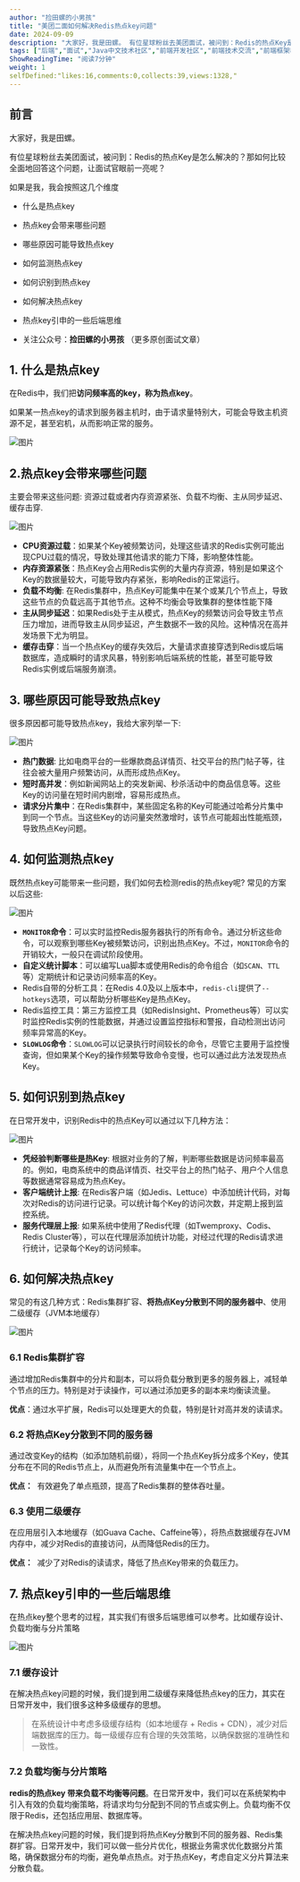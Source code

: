 ```yaml
---
author: "捡田螺的小男孩"
title: "美团二面如何解决Redis热点key问题"
date: 2024-09-09
description: "大家好，我是田螺。 有位星球粉丝去美团面试，被问到：Redis的热点Key是怎么解决的？那如何比较全面地回答这个问题，让面试官眼前一亮呢？ 如果是我，我会按照这几个维度 什么是热点key 热点k"
tags: ["后端","面试","Java中文技术社区","前端开发社区","前端技术交流","前端框架教程","JavaScript 学习资源","CSS 技巧与最佳实践","HTML5 最新动态","前端工程师职业发展","开源前端项目","前端技术趋势"]
ShowReadingTime: "阅读7分钟"
weight: 1
selfDefined:"likes:16,comments:0,collects:39,views:1328,"
---
```

前言
--

大家好，我是田螺。

有位星球粉丝去美团面试，被问到：Redis的热点Key是怎么解决的？那如何比较全面地回答这个问题，让面试官眼前一亮呢？

如果是我，我会按照这几个维度

*   什么是热点key
    
*   热点key会带来哪些问题
    
*   哪些原因可能导致热点key
    
*   如何监测热点key
    
*   如何识别到热点key
    
*   如何解决热点key
    
*   热点key引申的一些后端思维
    
*   关注公众号：**捡田螺的小男孩** （更多原创面试文章）
    

1\. 什么是热点key
------------

在Redis中，我们把**访问频率高的key，称为热点key**。

如果某一热点key的请求到服务器主机时，由于请求量特别大，可能会导致主机资源不足，甚至宕机，从而影响正常的服务。

![图片](/images/jueJin/b0fb15b1dfaf4b2.png)

2.热点key会带来哪些问题
--------------

主要会带来这些问题: 资源过载或者内存资源紧张、负载不均衡、主从同步延迟、缓存击穿.

![图片](/images/jueJin/c3250aab532449a.png)

*   **CPU资源过载**：如果某个Key被频繁访问，处理这些请求的Redis实例可能出现CPU过载的情况，导致处理其他请求的能力下降，影响整体性能。
*   **内存资源紧张**：热点Key会占用Redis实例的大量内存资源，特别是如果这个Key的数据量较大，可能导致内存紧张，影响Redis的正常运行。
*   **负载不均衡**: 在Redis集群中，热点Key可能集中在某个或某几个节点上，导致这些节点的负载远高于其他节点。这种不均衡会导致集群的整体性能下降
*   **主从同步延迟**：如果Redis处于主从模式，热点Key的频繁访问会导致主节点压力增加，进而导致主从同步延迟，产生数据不一致的风险。这种情况在高并发场景下尤为明显。
*   **缓存击穿**：当一个热点Key的缓存失效后，大量请求直接穿透到Redis或后端数据库，造成瞬时的请求风暴，特别影响后端系统的性能，甚至可能导致Redis实例或后端服务崩溃。

3\. 哪些原因可能导致热点key
-----------------

很多原因都可能导致热点key，我给大家列举一下:

![图片](/images/jueJin/51bc23368520478.png)

*   **热门数据**: 比如电商平台的一些爆款商品详情页、社交平台的热门帖子等，往往会被大量用户频繁访问，从而形成热点Key。
*   **短时高并发**：例如新闻网站上的突发新闻、秒杀活动中的商品信息等。这些Key的访问量在短时间内剧增，容易形成热点。
*   **请求分片集中**：在Redis集群中，某些固定名称的Key可能通过哈希分片集中到同一个节点。当这些Key的访问量突然激增时，该节点可能超出性能瓶颈，导致热点Key问题。

4\. 如何监测热点key
-------------

既然热点key可能带来一些问题，我们如何去检测redis的热点key呢? 常见的方案以后这些:

![图片](/images/jueJin/eaf56d563cc34d9.png)

*   **`MONITOR`命令**：可以实时监控Redis服务器执行的所有命令。通过分析这些命令，可以观察到哪些Key被频繁访问，识别出热点Key。不过，`MONITOR`命令的开销较大，一般只在调试阶段使用。
*   **自定义统计脚本**：可以编写Lua脚本或使用Redis的命令组合（如`SCAN`、`TTL`等）定期统计和记录访问频率高的Key。
*   Redis自带的分析工具：在Redis 4.0及以上版本中，`redis-cli`提供了`--hotkeys`选项，可以帮助分析哪些Key是热点Key。
*   Redis监控工具：第三方监控工具（如RedisInsight、Prometheus等）可以实时监控Redis实例的性能数据，并通过设置监控指标和警报，自动检测出访问频率异常高的Key。
*   **`SLOWLOG`命令**：`SLOWLOG`可以记录执行时间较长的命令，尽管它主要用于监控慢查询，但如果某个Key的操作频繁导致命令变慢，也可以通过此方法发现热点Key。

5\. 如何识别到热点key
--------------

在日常开发中，识别Redis中的热点Key可以通过以下几种方法：

![图片](/images/jueJin/e7b9c5ef6d0e49f.png)

*   **凭经验判断哪些是热Key**: 根据对业务的了解，判断哪些数据是访问频率最高的。例如，电商系统中的商品详情页、社交平台上的热门帖子、用户个人信息等数据通常容易成为热点Key。
*   **客户端统计上报**: 在Redis客户端（如Jedis、Lettuce）中添加统计代码，对每次对Redis的访问进行记录。可以统计每个Key的访问次数，并定期上报到监控系统。
*   **服务代理层上报**: 如果系统中使用了Redis代理（如Twemproxy、Codis、Redis Cluster等），可以在代理层添加统计功能，对经过代理的Redis请求进行统计，记录每个Key的访问频率。

6\. 如何解决热点key
-------------

常见的有这几种方式：Redis集群扩容、**将热点Key分散到不同的服务器中**、使用二级缓存（JVM本地缓存）

![图片](/images/jueJin/5add6eb5973745d.png)

### 6.1 Redis集群扩容

通过增加Redis集群中的分片和副本，可以将负载分散到更多的服务器上，减轻单个节点的压力。特别是对于读操作，可以通过添加更多的副本来均衡读流量。

**优点**：通过水平扩展，Redis可以处理更大的负载，特别是针对高并发的读请求。

### 6.2 将热点Key分散到不同的服务器

通过改变Key的结构（如添加随机前缀），将同一个热点Key拆分成多个Key，使其分布在不同的Redis节点上，从而避免所有流量集中在一个节点上。

**优点：**  有效避免了单点瓶颈，提高了Redis集群的整体吞吐量。

### 6.3 使用二级缓存

在应用层引入本地缓存（如Guava Cache、Caffeine等），将热点数据缓存在JVM内存中，减少对Redis的直接访问，从而降低Redis的压力。

**优点：**  减少了对Redis的读请求，降低了热点Key带来的负载压力。

7\. 热点key引申的一些后端思维
------------------

在热点key整个思考的过程，其实我们有很多后端思维可以参考。比如缓存设计、负载均衡与分片策略

![图片](/images/jueJin/9045eb91a7e34eb.png)

### 7.1 缓存设计

在解决热点key问题的时候，我们提到用二级缓存来降低热点key的压力，其实在日常开发中，我们很多这种多级缓存的思想。

> 在系统设计中考虑多级缓存结构（如本地缓存 + Redis + CDN），减少对后端数据库的压力。每一级缓存应有合理的失效策略，以确保数据的准确性和一致性。

### 7.2 负载均衡与分片策略

**redis的热点key 带来负载不均衡等问题**。在日常开发中，我们可以在系统架构中引入有效的负载均衡策略，将请求均匀分配到不同的节点或实例上。负载均衡不仅限于Redis，还包括应用层、数据库等。

在解决热点key问题的时候，我们提到将热点Key分散到不同的服务器、Redis集群扩容。日常开发中，我们可以做一些分片优化，根据业务需求优化数据分片策略，确保数据分布的均衡，避免单点热点。对于热点Key，考虑自定义分片算法来分散负载。